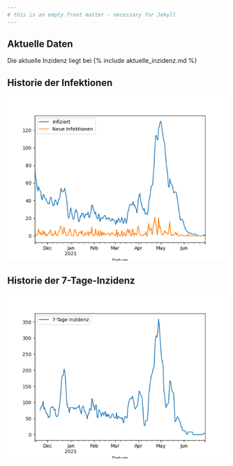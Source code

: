 ```yaml
---
# this is an empty front matter - necessary for Jekyll
---
```


## Aktuelle Daten

Die aktuelle Inzidenz liegt bei {% include aktuelle_inzidenz.md %}

## Historie der Infektionen

![Corona-Infektionen in Stutensee](infektionen.png)

## Historie der 7-Tage-Inzidenz

![7-Tage-Inzidenz in Stutensee](inzidenz.png)
